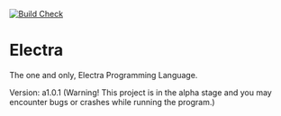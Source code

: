 [![Build Check](https://github.com/rcrpt/Electra/actions/workflows/makefile.yml/badge.svg)](https://github.com/rcrpt/Electra/actions/workflows/makefile.yml)
# Electra
The one and only, Electra Programming Language.

Version: a1.0.1 
(Warning! This project is in the alpha stage and you may encounter bugs or crashes while running the program.)
